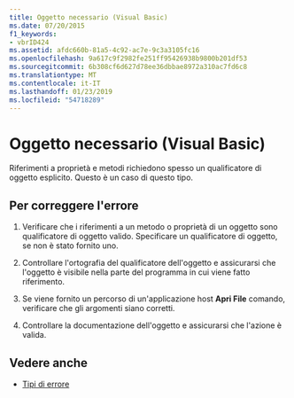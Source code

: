 ```yaml
---
title: Oggetto necessario (Visual Basic)
ms.date: 07/20/2015
f1_keywords:
- vbrID424
ms.assetid: afdc660b-81a5-4c92-ac7e-9c3a3105fc16
ms.openlocfilehash: 9a617c9f2982fe251ff95426938b9800b201df53
ms.sourcegitcommit: 6b308cf6d627d78ee36dbbae8972a310ac7fd6c8
ms.translationtype: MT
ms.contentlocale: it-IT
ms.lasthandoff: 01/23/2019
ms.locfileid: "54718289"
---
```

# <a name="object-required-visual-basic"></a>Oggetto necessario (Visual Basic)
Riferimenti a proprietà e metodi richiedono spesso un qualificatore di oggetto esplicito. Questo è un caso di questo tipo.  
  
## <a name="to-correct-this-error"></a>Per correggere l'errore  
  
1.  Verificare che i riferimenti a un metodo o proprietà di un oggetto sono qualificatore di oggetto valido. Specificare un qualificatore di oggetto, se non è stato fornito uno.  
  
2.  Controllare l'ortografia del qualificatore dell'oggetto e assicurarsi che l'oggetto è visibile nella parte del programma in cui viene fatto riferimento.  
  
3.  Se viene fornito un percorso di un'applicazione host **Apri File** comando, verificare che gli argomenti siano corretti.  
  
4.  Controllare la documentazione dell'oggetto e assicurarsi che l'azione è valida.  
  
## <a name="see-also"></a>Vedere anche
- [Tipi di errore](../../../visual-basic/programming-guide/language-features/error-types.md)
